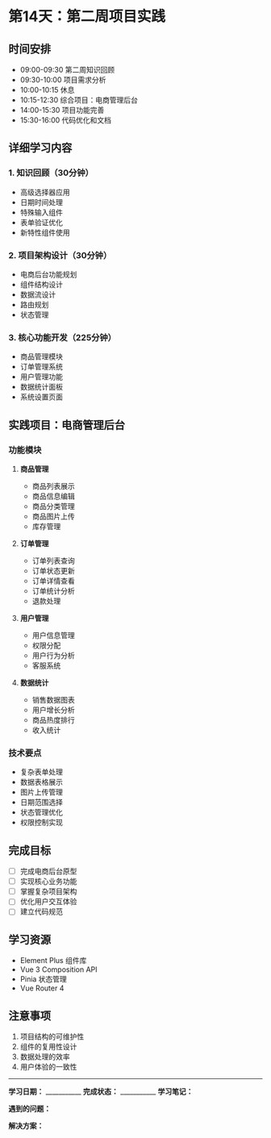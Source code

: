 # 第14天：第二周项目实践

## 时间安排
- 09:00-09:30 第二周知识回顾
- 09:30-10:00 项目需求分析
- 10:00-10:15 休息
- 10:15-12:30 综合项目：电商管理后台
- 14:00-15:30 项目功能完善
- 15:30-16:00 代码优化和文档

## 详细学习内容

### 1. 知识回顾（30分钟）
- 高级选择器应用
- 日期时间处理
- 特殊输入组件
- 表单验证优化
- 新特性组件使用

### 2. 项目架构设计（30分钟）
- 电商后台功能规划
- 组件结构设计
- 数据流设计
- 路由规划
- 状态管理

### 3. 核心功能开发（225分钟）
- 商品管理模块
- 订单管理系统
- 用户管理功能
- 数据统计面板
- 系统设置页面

## 实践项目：电商管理后台

### 功能模块
1. **商品管理**
   - 商品列表展示
   - 商品信息编辑
   - 商品分类管理
   - 商品图片上传
   - 库存管理

2. **订单管理**
   - 订单列表查询
   - 订单状态更新
   - 订单详情查看
   - 订单统计分析
   - 退款处理

3. **用户管理**
   - 用户信息管理
   - 权限分配
   - 用户行为分析
   - 客服系统

4. **数据统计**
   - 销售数据图表
   - 用户增长分析
   - 商品热度排行
   - 收入统计

### 技术要点
- 复杂表单处理
- 数据表格展示
- 图片上传管理
- 日期范围选择
- 状态管理优化
- 权限控制实现

## 完成目标
- [ ] 完成电商后台原型
- [ ] 实现核心业务功能
- [ ] 掌握复杂项目架构
- [ ] 优化用户交互体验
- [ ] 建立代码规范

## 学习资源
- Element Plus 组件库
- Vue 3 Composition API
- Pinia 状态管理
- Vue Router 4

## 注意事项
1. 项目结构的可维护性
2. 组件的复用性设计
3. 数据处理的效率
4. 用户体验的一致性

---

**学习日期：** ___________
**完成状态：** ___________
**学习笔记：**



**遇到的问题：**



**解决方案：**